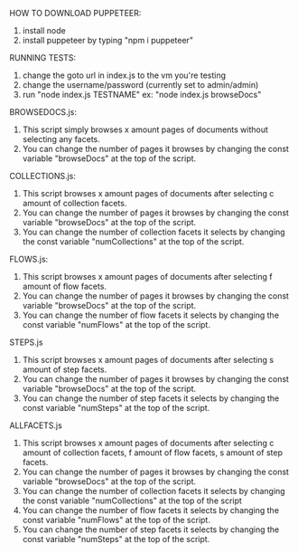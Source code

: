 HOW TO DOWNLOAD PUPPETEER:
1. install node
2. install puppeteer by typing "npm i puppeteer"

RUNNING TESTS:
1. change the goto url in index.js to the vm you're testing
2. change the username/password (currently set to admin/admin)
3. run "node index.js TESTNAME"
    ex: "node index.js browseDocs"

BROWSEDOCS.js:
1. This script simply browses x amount pages of documents without selecting any facets. 
2. You can change the number of pages it browses by changing the const variable "browseDocs" at the top of the script.

COLLECTIONS.js:
1. This script browses x amount pages of documents after selecting c amount of collection facets.
2. You can change the number of pages it browses by changing the const variable "browseDocs" at the top of the script.
3. You can change the number of collection facets it selects by changing the const variable "numCollections" at the top of the script. 

FLOWS.js:
1. This script browses x amount pages of documents after selecting f amount of flow facets.
2. You can change the number of pages it browses by changing the const variable "browseDocs" at the top of the script.
3. You can change the number of flow facets it selects by changing the const variable "numFlows" at the top of the script. 

STEPS.js
1. This script browses x amount pages of documents after selecting s amount of step facets.
2. You can change the number of pages it browses by changing the const variable "browseDocs" at the top of the script.
3. You can change the number of step facets it selects by changing the const variable "numSteps" at the top of the script. 

ALLFACETS.js
1. This script browses x amount pages of documents after selecting c amount of collection facets, f amount of flow facets, s amount of step facets.
2. You can change the number of pages it browses by changing the const variable "browseDocs" at the top of the script.
3. You can change the number of collection facets it selects by changing the const variable "numCollections" at the top of the script
4. You can change the number of flow facets it selects by changing the const variable "numFlows" at the top of the script.
5. You can change the number of step facets it selects by changing the const variable "numSteps" at the top of the script.
